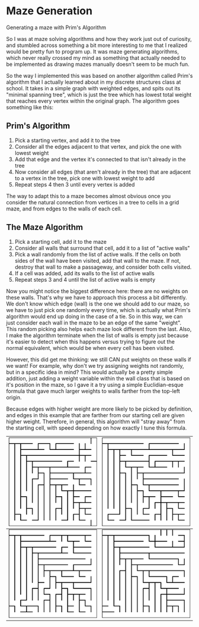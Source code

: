 # Maze Generation
 Generating a maze with Prim's Algorithm

So I was at maze solving algorithms and how they work just out of curiosity, and stumbled across something a bit more interesting to me that I realized would be pretty fun to program up. It was maze generating algorithms, which never really crossed my mind as something that actually needed to be implemented as drawing mazes manually doesn't seem to be much fun.

So the way I implemented this was based on another algorithm called Prim's algorithm that I actually learned about in my discrete structures class at school. It takes in a simple graph with weighted edges, and spits out its "minimal spanning tree", which is just the tree which has lowest total weight that reaches every vertex within the original graph. The algorithm goes something like this:

## Prim's Algorithm
1. Pick a starting vertex, and add it to the tree
2. Consider all the edges adjacent to that vertex, and pick the one with lowest weight
3. Add that edge and the vertex it's connected to that isn't already in the tree
4. Now consider all edges (that aren't already in the tree) that are adjacent to a vertex in the tree, pick one with lowest weight to add
5. Repeat steps 4 then 3 until every vertex is added

The way to adapt this to a maze becomes almost obvious once you consider the natural connection from vertices in a tree to cells in a grid maze, and from edges to the walls of each cell.

## The Maze Algorithm
1. Pick a starting cell, add it to the maze
2. Consider all walls that surround that cell, add it to a list of "active walls"
3. Pick a wall randomly from the list of active walls. If the cells on both sides of the wall have been visited, add that wall to the maze. If not, destroy that wall to make a passageway, and consider both cells visited.
4. If a cell was added, add its walls to the list of active walls
5. Repeat steps 3 and 4 until the list of active walls is empty

Now you might notice the biggest difference here: there are no weights on these walls. That's why we have to approach this process a bit differently. We don't know which edge (wall) is the one we should add to our maze, so we have to just pick one randomly every time, which is actually what Prim's algorithm would end up doing in the case of a tie. So in this way, we can just consider each wall in the maze to be an edge of the same "weight". This random picking also helps each maze look different from the last. Also, I make the algorithm terminate when the list of walls is empty just because it's easier to detect when this happens versus trying to figure out the normal equivalent, which would be when every cell has been visited.

However, this did get me thinking: we still CAN put weights on these walls if we want! For example, why don't we try assigning weights not randomly, but in a specific idea in mind? This would actually be a pretty simple addition, just adding a weight variable within the wall class that is based on it's position in the maze, so I gave it a try using a simple Euclidian-esque formula that gave much larger weights to walls farther from the top-left origin.

Because edges with higher weight are more likely to be picked by definition, and edges in this example that are farther from our starting cell are given higher weight. Therefore, in general, this algorithm will "stray away" from the starting cell, with speed depending on how exactly I tune this formula. 

![](Images/Euclidian%20Weight/example3.png)  |  ![](Images/Euclidian%20Weight/example4.png)
:-------------------------:|:-------------------------:
![](Images/Euclidian%20Weight/example1.png)  |  ![](Images/Euclidian%20Weight/example2.png)

